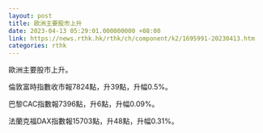 ```yaml
---
layout: post
title: 歐洲主要股市上升
date: 2023-04-13 05:29:01.000000000 +08:00
link: https://news.rthk.hk/rthk/ch/component/k2/1695991-20230413.htm
categories: rthk
---
```


歐洲主要股市上升。

倫敦富時指數收市報7824點，升39點，升幅0.5%。

巴黎CAC指數報7396點，升6點，升幅0.09%。

法蘭克福DAX指數報15703點，升48點，升幅0.31%。
